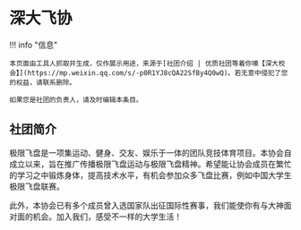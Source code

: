 # 深大飞协

!!! info "信息"

    本页面由工具人抓取并生成，仅作展示用途，来源于[社团介绍 | 优质社团等着你噢【深大校会】](https://mp.weixin.qq.com/s/-p0R1YJ8cQA22SfBy4Q0wQ)。若无意中侵犯了您的权益，请联系删除。
    
    如果您是社团的负责人，请及时编辑本条目。

## 社团简介
极限飞盘是一项集运动、健身、交友、娱乐于一体的团队竞技体育项目。本协会自成立以来，旨在推广传播极限飞盘运动与极限飞盘精神。希望能让协会成员在繁忙的学习之中锻炼身体，提高技术水平，有机会参加众多飞盘比赛，例如中国大学生极限飞盘联赛。

此外，本协会已有多个成员曾入选国家队出征国际性赛事，我们能使你有与大神面对面的机会。加入我们，感受不一样的大学生活！
